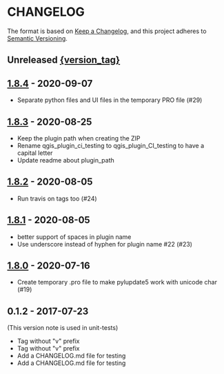 # CHANGELOG

The format is based on [Keep a Changelog](https://keepachangelog.com/), and this project adheres to [Semantic Versioning](https://semver.org/).

## Unreleased [{version_tag}](https://github.com/opengisch/qgis-plugin-ci/releases/tag/{version_tag})

## [1.8.4](https://github.com/opengisch/qgis-plugin-ci/releases/tag/1.8.4) - 2020-09-07

- Separate python files and UI files in the temporary PRO file (#29)

## [1.8.3](https://github.com/opengisch/qgis-plugin-ci/releases/tag/1.8.3) - 2020-08-25

- Keep the plugin path when creating the ZIP
- Rename qgis_plugin_ci_testing to qgis_plugin_CI_testing to have a capital letter
- Update readme about plugin_path

## [1.8.2](https://github.com/opengisch/qgis-plugin-ci/releases/tag/1.8.2) - 2020-08-05

- Run travis on tags too (#24)

## [1.8.1](https://github.com/opengisch/qgis-plugin-ci/releases/tag/1.8.1) - 2020-08-05

- better support of spaces in plugin name
- Use underscore instead of hyphen for plugin name #22 (#23)

## [1.8.0](https://github.com/opengisch/qgis-plugin-ci/releases/tag/1.8.0) - 2020-07-16

- Create temporary .pro file to make pylupdate5 work with unicode char (#19)

## 0.1.2 - 2017-07-23

(This version note is used in unit-tests)

- Tag without "v" prefix
- Tag without "v" prefix
- Add a CHANGELOG.md file for testing
- Add a CHANGELOG.md file for testing
